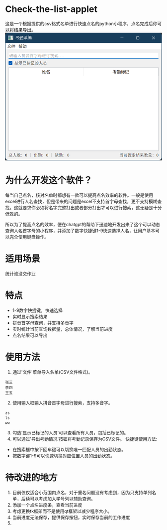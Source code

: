 # Check-the-list-applet
这是一个根据提供的csv格式名单进行快速点名的python小程序，点名完成后你可以将结果导出。
![img.png](img/img.png)

# 为什么开发这个软件？

每当自己点名，核对名单时都想有一款可以提高点名效率的软件。一般是使用excel进行人名查找，但是带来的问题是excel不支持首字母查找，更不支持模糊查找。这就要求你必须将名字完整打出或者部分打出才可以进行搜索，这无疑是十分低效的。

所以为了提高点名的效率，便在chatgpt的帮助下迅速地开发出来了这个可以动态查询人名首字母的小程序，并添加了数字快捷键1-9快速选择人名，让用户基本可以完全使用键盘操作。
# 适用场景
统计谁没交作业
# 特点

- 1-9数字快捷键，快速选择
- 实时显示搜索结果
- 拼音首字母查询，并支持多音字
- 实时统计当前查询数据量，总体情况，了解当前进度
- 点名结果可以导出
# 使用方法

1. 通过'文件'菜单导入名单(CSV文件格式)。
```CSV
张三
李四
王五
```
2. 使用输入框输入拼音首字母进行搜索，支持多音字。
```commandline
zs
ls
ww
```
3. 勾选'显示已标记的人员'可以查看所有人员，包括已标记的。
4. 可以通过'导出考勤情况'按钮将考勤记录保存为CSV文件。
快捷键使用方法:
- 在搜索框中按下回车键可以切换唯一匹配人员的出勤状态。
- 按数字键1-9可以快速切换对应位置人员的出勤状态。


# 待改进的地方
1. 目前仅仅适合小范围内点名，对于重名问题没有考虑到，因为只支持单列名单，后续可以考虑加入学号列以辅助查询。
2. 添加一个点名进度条，查看当前进度
3. 考虑更换tk框架而不是使用qt框架以减少程序大小。
4. 当前进度无法保存，提供保存按钮，实时保存当前的工作进度
5. 